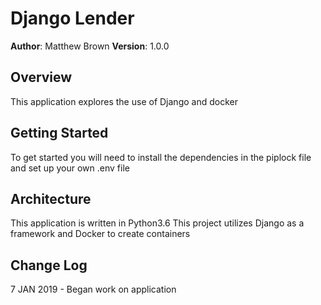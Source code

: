 # Django Lender

**Author**: Matthew Brown
**Version**: 1.0.0

## Overview
This application explores the use of Django and docker

## Getting Started
To get started you will need to install the dependencies in the piplock file and set up your own .env file

## Architecture
This application is written in Python3.6
This project utilizes Django as a framework and Docker to create containers



## Change Log

7 JAN 2019 - Began work on application
